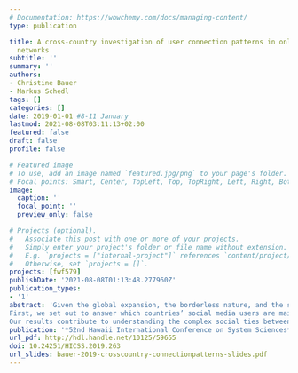```yaml
---
# Documentation: https://wowchemy.com/docs/managing-content/
type: publication

title: A cross-country investigation of user connection patterns in online social
  networks
subtitle: ''
summary: ''
authors:
- Christine Bauer
- Markus Schedl
tags: []
categories: []
date: 2019-01-01 #8-11 January
lastmod: 2021-08-08T03:11:13+02:00
featured: false
draft: false
profile: false

# Featured image
# To use, add an image named `featured.jpg/png` to your page's folder.
# Focal points: Smart, Center, TopLeft, Top, TopRight, Left, Right, BottomLeft, Bottom, BottomRight.
image:
  caption: ''
  focal_point: ''
  preview_only: false

# Projects (optional).
#   Associate this post with one or more of your projects.
#   Simply enter your project's folder or file name without extension.
#   E.g. `projects = ["internal-project"]` references `content/project/deep-learning/index.md`.
#   Otherwise, set `projects = []`.
projects: [fwf579]
publishDate: '2021-08-08T01:13:48.277960Z'
publication_types:
- '1'
abstract: 'Given the global expansion, the borderless nature, and the social impact of social media, this paper provides an examination of users’ connection patterns in online social networks, more specifically the users’ cross-country connection patterns. We study three highly different social media platforms, Facebook, Last.fm, and 500px, and approach two main research questions:
First, we set out to answer which countries’ social media users are mainly connected with users within their own country; and which countries are characterized by a wide spectrum of cross-country (transnational) user connections. In doing so, we also identify the “attractor” countries, being characterized by alluring a large portion of users from other countries to connect to users in the respective attractor country. Second, we compare the results between the three social media platforms under investigation and analyze and discuss differences in the cross-country connection patterns. Third, we investigate whether countries’ attractor values are correlated with cultural features (according to Hofstede).
Our results contribute to understanding the complex social ties between people and how they are reflected in connection behavior on social media.'
publication: '*52nd Hawaii International Conference on System Sciences*'
url_pdf: http://hdl.handle.net/10125/59655
doi: 10.24251/HICSS.2019.263
url_slides: bauer-2019-crosscountry-connectionpatterns-slides.pdf
---
```


